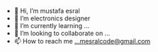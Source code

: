 - 👋 Hi, I’m mustafa esral
- 👀 I’m electronics designer
- 🌱 I’m currently learning ...
- 💞️ I’m looking to collaborate on ...
- 📫 How to reach me ...mesralcode@gmail.com

<!---
mesral01/mesral01 is a ✨ special ✨ repository because its `README.md` (this file) appears on your GitHub profile.
You can click the Preview link to take a look at your changes.
--->
